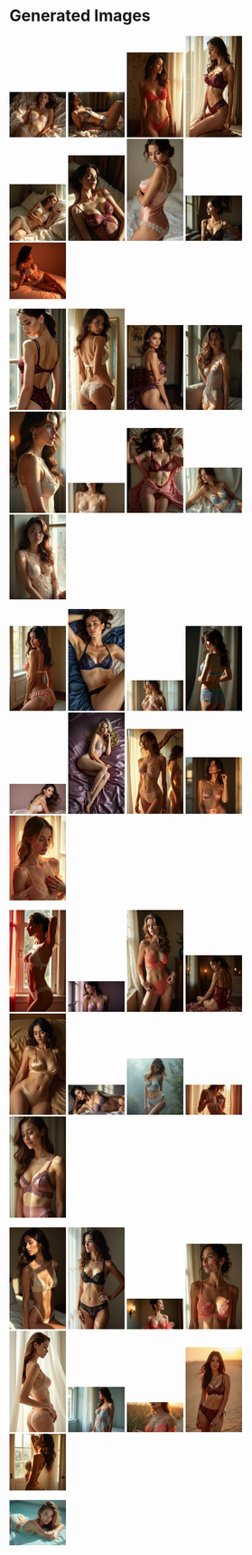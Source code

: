 # Generated Images



<img src="2025_07_03_01.webp" width="100"/> <img src="2025_07_03_02.webp" width="100"/> <img src="2025_07_03_03.webp" width="100"/> <img src="2025_07_03_04.webp" width="100"/> <img src="2025_07_03_05.webp" width="100"/> <img src="2025_07_03_06.webp" width="100"/> <img src="2025_07_03_07.webp" width="100"/> <img src="2025_07_03_08.webp" width="100"/> <img src="2025_07_03_09.webp" width="100"/>

<img src="2025_07_03_10.webp" width="100"/> <img src="2025_07_03_11.webp" width="100"/> <img src="2025_07_03_12.webp" width="100"/> <img src="2025_07_03_13.webp" width="100"/> <img src="2025_07_03_14.webp" width="100"/> <img src="2025_07_03_15.webp" width="100"/> <img src="2025_07_03_16.webp" width="100"/> <img src="2025_07_03_17.webp" width="100"/> <img src="2025_07_03_18.webp" width="100"/>

<img src="2025_07_03_19.webp" width="100"/> <img src="2025_07_03_20.webp" width="100"/> <img src="2025_07_03_21.webp" width="100"/> <img src="2025_07_03_22.webp" width="100"/> <img src="2025_07_03_23.webp" width="100"/> <img src="2025_07_03_24.webp" width="100"/> <img src="2025_07_03_25.webp" width="100"/> <img src="2025_07_03_26.webp" width="100"/> <img src="2025_07_03_27.webp" width="100"/>

<img src="2025_07_03_28.webp" width="100"/> <img src="2025_07_03_29.webp" width="100"/> <img src="2025_07_03_30.webp" width="100"/> <img src="2025_07_03_31.webp" width="100"/> <img src="2025_07_03_32.webp" width="100"/> <img src="2025_07_03_33.webp" width="100"/> <img src="2025_07_03_34.webp" width="100"/> <img src="2025_07_03_35.webp" width="100"/> <img src="2025_07_03_36.webp" width="100"/>

<img src="2025_07_03_37.webp" width="100"/> <img src="2025_07_03_38.webp" width="100"/> <img src="2025_07_03_39.webp" width="100"/> <img src="2025_07_03_40.webp" width="100"/> <img src="2025_07_03_41.webp" width="100"/> <img src="2025_07_03_42.webp" width="100"/> <img src="2025_07_03_43.webp" width="100"/> <img src="2025_07_03_44.webp" width="100"/> <img src="2025_07_03_45.webp" width="100"/>

<img src="2025_07_03_46.webp" width="100"/>